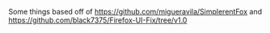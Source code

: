Some things based off of https://github.com/migueravila/SimplerentFox
and https://github.com/black7375/Firefox-UI-Fix/tree/v1.0
